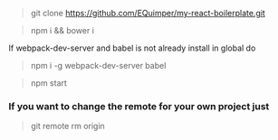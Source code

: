 > git clone https://github.com/EQuimper/my-react-boilerplate.git

> npm i && bower i

If webpack-dev-server and babel is not already install in global do

> npm i -g webpack-dev-server babel

> npm start

### If you want to change the remote for your own project just
> git remote rm origin



